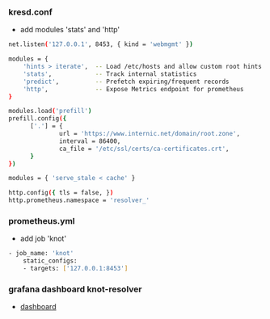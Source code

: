 ### kresd.conf
- add modules 'stats' and 'http'
```sh
net.listen('127.0.0.1', 8453, { kind = 'webmgmt' })

modules = {
    'hints > iterate',  -- Load /etc/hosts and allow custom root hints
    'stats',            -- Track internal statistics
    'predict',          -- Prefetch expiring/frequent records
    'http',             -- Expose Metrics endpoint for prometheus
}

modules.load('prefill')
prefill.config({
      ['.'] = {
              url = 'https://www.internic.net/domain/root.zone',
              interval = 86400,
              ca_file = '/etc/ssl/certs/ca-certificates.crt',
      }
})

modules = { 'serve_stale < cache' }

http.config({ tls = false, })
http.prometheus.namespace = 'resolver_'
```

### prometheus.yml
- add job 'knot'
```sh
- job_name: 'knot'
    static_configs:
    - targets: ['127.0.0.1:8453']
```

### grafana dashboard knot-resolver
- [dashboard](https://grafana.com/grafana/dashboards/12743)
